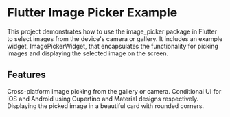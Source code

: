 # Flutter Image Picker Example

This project demonstrates how to use the image_picker package in Flutter to select images from the device's camera or gallery. It includes an example widget, ImagePickerWidget, that encapsulates the functionality for picking images and displaying the selected image on the screen.

## Features

Cross-platform image picking from the gallery or camera.
Conditional UI for iOS and Android using Cupertino and Material designs respectively.
Displaying the picked image in a beautiful card with rounded corners.
